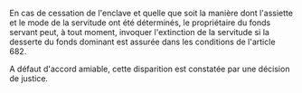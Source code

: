 En cas de cessation de l'enclave et quelle que soit la manière dont l'assiette et le mode de la servitude ont été déterminés, le propriétaire du fonds servant peut, à tout moment, invoquer l'extinction de la servitude si la desserte du fonds dominant est assurée dans les conditions de l'article 682.

A défaut d'accord amiable, cette disparition est constatée par une décision de justice.
